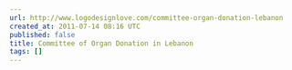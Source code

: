 ```yaml
---
url: http://www.logodesignlove.com/committee-organ-donation-lebanon
created_at: 2011-07-14 08:16 UTC
published: false
title: Committee of Organ Donation in Lebanon
tags: []
---
```



